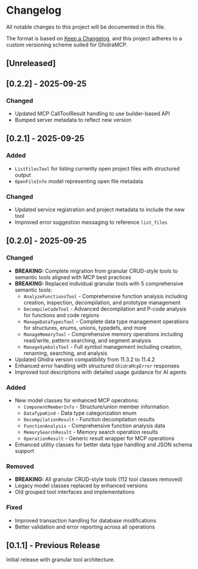 # Changelog

All notable changes to this project will be documented in this file.

The format is based on [Keep a Changelog](https://keepachangelog.com/en/1.0.0/),
and this project adheres to a custom versioning scheme suited for GhidraMCP.

## [Unreleased]

## [0.2.2] - 2025-09-25

### Changed
- Updated MCP CallToolResult handling to use builder-based API
- Bumped server metadata to reflect new version

## [0.2.1] - 2025-09-25

### Added
- `ListFilesTool` for listing currently open project files with structured output
- `OpenFileInfo` model representing open file metadata

### Changed
- Updated service registration and project metadata to include the new tool
- Improved error suggestion messaging to reference `list_files`

## [0.2.0] - 2025-09-25

### Changed
- **BREAKING:** Complete migration from granular CRUD-style tools to semantic tools aligned with MCP best practices
- **BREAKING:** Replaced individual granular tools with 5 comprehensive semantic tools:
  - `AnalyzeFunctionsTool` - Comprehensive function analysis including creation, inspection, decompilation, and prototype management
  - `DecompileCodeTool` - Advanced decompilation and P-code analysis for functions and code regions
  - `ManageDataTypesTool` - Complete data type management operations for structures, enums, unions, typedefs, and more
  - `ManageMemoryTool` - Comprehensive memory operations including read/write, pattern searching, and segment analysis
  - `ManageSymbolsTool` - Full symbol management including creation, renaming, searching, and analysis
- Updated Ghidra version compatibility from 11.3.2 to 11.4.2
- Enhanced error handling with structured `GhidraMcpError` responses
- Improved tool descriptions with detailed usage guidance for AI agents

### Added
- New model classes for enhanced MCP operations:
  - `ComponentMemberInfo` - Structure/union member information
  - `DataTypeKind` - Data type categorization enum
  - `DecompilationResult` - Function decompilation results
  - `FunctionAnalysis` - Comprehensive function analysis data
  - `MemorySearchResult` - Memory search operation results
  - `OperationResult` - Generic result wrapper for MCP operations
- Enhanced utility classes for better data type handling and JSON schema support

### Removed
- **BREAKING:** All granular CRUD-style tools (112 tool classes removed)
- Legacy model classes replaced by enhanced versions
- Old grouped tool interfaces and implementations

### Fixed
- Improved transaction handling for database modifications
- Better validation and error reporting across all operations

## [0.1.1] - Previous Release

Initial release with granular tool architecture.
